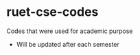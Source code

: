 ruet-cse-codes
==============

Codes that were used for academic purpose

* Will be updated after each semester
